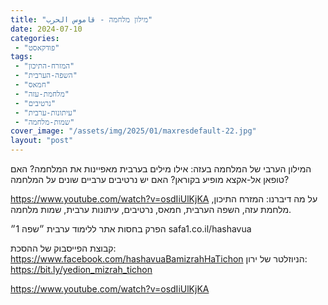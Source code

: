 ```yaml
---
title: "מילון מלחמה - قاموس الحرب"
date: 2024-07-10
categories: 
 - "פודקאסט"
tags: 
 - "המזרח-התיכון"
 - "השפה-הערבית"
 - "חמאס"
 - "מלחמת-עזה"
 - "נרטיבים"
 - "עיתונות-ערבית"
 - "שמות-מלחמה"
cover_image: "/assets/img/2025/01/maxresdefault-22.jpg"
layout: "post"
---
```


המילון הערבי של המלחמה בעזה: אילו מילים בערבית מאפיינות את המלחמה? האם טופאן אל-אקצא מופיע בקוראן? האם יש נרטיבים ערביים שונים על המלחמה?

<https://www.youtube.com/watch?v=osdIiUlKjKA>
על מה דיברנו: המזרח התיכון, מלחמת עזה, השפה הערבית, חמאס, נרטיבים, עיתונות ערבית, שמות מלחמה.

הפרק בחסות אתר ללימוד ערבית ״שפה 1״ safa1.co.il/hashavua

קבוצת הפייסבוק של ההסכת: <https://www.facebook.com/hashavuaBamizrahHaTichon>
הניוזלטר של ירון: <https://bit.ly/yedion_mizrah_tichon>

<https://www.youtube.com/watch?v=osdIiUlKjKA>
